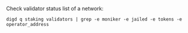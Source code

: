Check validator status list of a network:

```shell
digd q staking validators | grep -e moniker -e jailed -e tokens -e operator_address
```

<br>
